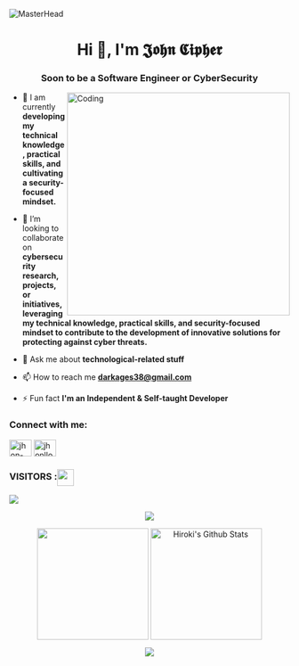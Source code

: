 ![MasterHead](https://wolseyhalloxford.org.uk/wp-content/uploads/2020/05/AL-Computer-Science-Banner-min.jpg)
<h1 align="center">Hi 👋, I'm 𝕵𝖔𝖍𝖓 𝕮𝖎𝖕𝖍𝖊𝖗</h1>
<h3 align="center">Soon to be a Software Engineer or CyberSecurity</h3>
<img align="right" alt="Coding" width="400" src="https://media2.giphy.com/media/dWesBcTLavkZuG35MI/giphy.gif">

- 🌱 I am currently **developing my technical knowledge, practical skills, and cultivating a security-focused mindset.**

- 👯 I’m looking to collaborate on **cybersecurity research, projects, or initiatives, leveraging my technical knowledge, practical skills, and security-focused mindset to contribute to the development of innovative solutions for protecting against cyber threats.**

- 💬 Ask me about **technological-related stuff**

- 📫 How to reach me **darkages38@gmail.com**

- ⚡ Fun fact **I'm an Independent & Self-taught Developer**

<h3 align="left">Connect with me:</h3>
<p align="left">
<a href="https://linkedin.com/in/jhon-lloyd-t-cruz-559686263" target="blank"><img align="center" src="https://raw.githubusercontent.com/rahuldkjain/github-profile-readme-generator/master/src/images/icons/Social/linked-in-alt.svg" alt="jhon-lloyd-t-cruz-559686263" height="30" width="40" /></a>
<a href="https://fb.com/jhonlloyd.cruz.758" target="blank"><img align="center" src="https://raw.githubusercontent.com/rahuldkjain/github-profile-readme-generator/master/src/images/icons/Social/facebook.svg" alt="jhonlloyd.cruz.758" height="30" width="40" /></a>
</p>

### VISITORS :<img align="center" height="30px" src="https://profile-counter.glitch.me/ShadowR3aper/count.svg" />

<img align="center" src="https://github-readme-activity-graph.vercel.app/graph?username=JohnCipher777&bg_color=222222&color=ffffff&line=1890ff&point=ffffff&area=true&hide_border=false" />
<p align="center">
<img align="center" src="https://github-profile-trophy.vercel.app/?username=JohnCipher777&theme=darkhub&no-frame=true&column=4&margin-w=36&margin-h=12" />
</p>
<p align="center">
<img align="center" height="200px" src="https://github-readme-stats.vercel.app/api/top-langs/?username=JohnCipher777&langs_count=8&theme=dark&layout=compact&hide=html,scss,makefile,ruby,css,less" />
<img align="center" height="200px" src="https://github-readme-stats-git-masterrstaa-rickstaa.vercel.app/api?username=JohnCipher777&show_icons=true&count_private=true&include_all_commits=true&line_height=25&theme=dark" alt="Hiroki's Github Stats" />
</p>
</p>
<div align="center" style="font-size: 25px;font-weight: 900;">
  <a href="https://github.com/JohnCipher777">
    <img src="https://github-readme-streak-stats.herokuapp.com?user=JohnCipher777&theme=dark" />
  </a>
</div>
</section>
